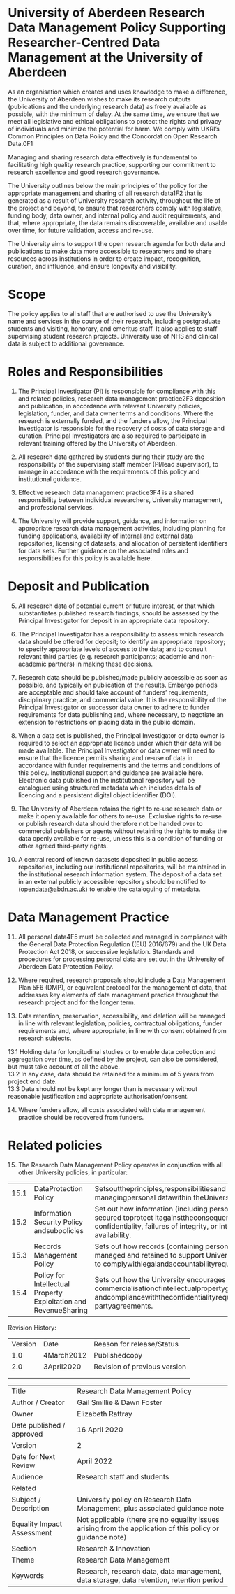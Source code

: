 # University of Aberdeen Research Data Management Policy Supporting Researcher-Centred Data Management at the University of Aberdeen  

As an organisation which creates and uses knowledge to make a difference, the University of Aberdeen wishes to make its research outputs (publications and the underlying research data) as freely available as possible, with the minimum of delay.  At the same time, we ensure that we meet all legislative and ethical obligations to protect the rights and privacy of individuals and minimize the potential for harm. We comply with UKRI’s Common Principles on Data Policy and the Concordat on Open Research Data.0F1  

Managing and sharing research data effectively is fundamental to facilitating high quality research practice, supporting our commitment to research excellence and good research governance.  

The University outlines below the main principles of the policy for the appropriate management and sharing of all research data1F2 that is generated as a result of University research activity, throughout the life of the project and beyond, to ensure that researchers comply with legislative, funding body, data owner, and internal policy and audit requirements, and that, where appropriate, the data remains discoverable, available and usable over time, for future validation, access and re-use.  

The University aims to support the open research agenda for both data and publications to make data more accessible to researchers and to share resources across institutions in order to create impact, recognition, curation, and influence, and ensure longevity and visibility.  

# Scope  

The policy applies to all staff that are authorised to use the University’s name and services in the course of their research, including postgraduate students and visiting, honorary, and emeritus staff.  It also applies to staff supervising student research projects. University use of NHS and clinical data is subject to additional governance.  

# Roles and Responsibilities  

1. The Principal Investigator (PI) is responsible for compliance with this and related policies, research data management practice2F3 deposition and publication, in accordance with relevant University policies, legislation, funder, and data owner terms and conditions.  Where the research is externally funded, and the funders allow, the Principal Investigator is responsible for the recovery of costs of data storage and curation.  Principal Investigators are also required to participate in relevant training offered by the University of Aberdeen.  

2. All research data gathered by students during their study are the responsibility of the supervising staff member (PI/lead supervisor), to manage in accordance with the requirements of this policy and institutional guidance.  

3. Effective research data management practice3F4 is a shared responsibility between individual researchers, University management, and professional services.  

4. The University will provide support, guidance, and information on appropriate research data management activities, including planning for funding applications, availability of internal and external data repositories, licensing of datasets, and allocation of persistent identifiers for data sets.  Further guidance on the associated roles and responsibilities for this policy is available here.  

# Deposit and Publication  

5. All research data of potential current or future interest, or that which substantiates published research findings, should be assessed by the Principal Investigator for deposit in an appropriate data repository.  

6. The Principal Investigator has a responsibility to assess which research data should be offered for deposit; to identify an appropriate repository; to specify appropriate levels of access to the data; and to consult relevant third parties (e.g. research participants; academic and non-academic partners) in making these decisions.  

7. Research data should be published/made publicly accessible as soon as possible, and typically on publication of the results.  Embargo periods are acceptable and should take account of funders’ requirements, disciplinary practice, and commercial value.  It is the responsibility of the Principal Investigator or successor data owner to adhere to funder requirements for data publishing and, where necessary, to negotiate an extension to restrictions on placing data in the public domain.  

8. When a data set is published, the Principal Investigator or data owner is required to select an appropriate licence under which their data will be made available.  The Principal Investigator or data owner will need to ensure that the licence permits sharing and re-use of data in accordance with funder requirements and the terms and conditions of this policy.  Institutional support and guidance are available here.  Electronic data published in the institutional repository will be catalogued using structured metadata which includes details of licencing and a persistent digital object identifier (DOI).  

9. The University of Aberdeen retains the right to re-use research data or make it openly available for others to re-use.  Exclusive rights to re-use or publish research data should therefore not be handed over to commercial publishers or agents without retaining the rights to make the data openly available for re-use, unless this is a condition of funding or other agreed third-party rights.  

10. A central record of known datasets deposited in public access repositories, including our institutional repositories, will be maintained in the institutional research information system.  The deposit of a data set in an external publicly accessible repository should be notified to (opendata@abdn.ac.uk)  to enable the cataloguing of metadata.  

# Data Management Practice  

11. All personal data4F5 must be collected and managed in compliance with the General Data Protection Regulation ((EU) 2016/679) and the UK Data Protection Act 2018, or successive legislation. Standards and procedures for processing personal data are set out in the University of Aberdeen Data Protection Policy.  

12. Where required, research proposals should include a Data Management Plan 5F6 (DMP), or equivalent protocol for the management of data, that addresses key elements of data management practice throughout the research project and for the longer term.  

13. Data retention, preservation, accessibility, and deletion will be managed in line with relevant legislation, policies, contractual obligations, funder requirements and, where appropriate, in line with consent obtained from research subjects.  

13.1 Holding data for longitudinal studies or to enable data collection and aggregation over time, as defined by the project, can also be considered, but must take account of all the above.   
13.2 In any case, data should be retained for a minimum of 5 years from project end date.   
13.3 Data should not be kept any longer than is necessary without reasonable justification and appropriate authorisation/consent.  

14. Where funders allow, all costs associated with data management practice should be recovered from funders.  

# Related policies  

15. The Research Data Management Policy operates in conjunction with all other University policies, in particular:  

<html><body><table><tr><td>15.1</td><td>DataProtection Policy</td><td>Setsouttheprinciples,responsibilitiesand obligationsfor managingpersonal datawithin theUniversity.</td></tr><tr><td>15.2</td><td>Information Security Policy andsubpolicies</td><td>Set out how information (including personal data) shall be secured toprotect itagainsttheconsequencesofbreachesof confidentiality, failures of integrity, or interruptions to its availability.</td></tr><tr><td>15.3</td><td>Records Management Policy</td><td>Sets out how records (containing personal data) shall be managed and retained to support University functions and to complywithlegalandaccountabilityrequirements.</td></tr><tr><td>15.4</td><td>Policy for Intellectual Property Exploitation and RevenueSharing</td><td>Sets out how the University encourages and rewards commercialisationofintellectualpropertygeneratedbyitsstaff, andcompliancewiththeconfidentialityrequirementsofthird- partyagreements.</td></tr></table></body></html>  

Revision History:   


<html><body><table><tr><td>Version</td><td>Date</td><td>Reason for release/Status</td></tr><tr><td>1.0</td><td>4March2012</td><td>Publishedcopy</td></tr><tr><td>2.0</td><td>3April2020</td><td>Revision of previous version</td></tr><tr><td></td><td></td><td></td></tr><tr><td></td><td></td><td></td></tr></table></body></html>  

<html><body><table><tr><td>Title</td><td>Research Data Management Policy</td></tr><tr><td>Author / Creator</td><td>Gail Smillie & Dawn Foster</td></tr><tr><td>Owner</td><td>Elizabeth Rattray</td></tr><tr><td>Date published / approved</td><td>16 April 2020</td></tr><tr><td>Version</td><td>2</td></tr><tr><td>Date for Next Review</td><td>April 2022</td></tr><tr><td>Audience</td><td>Research staff and students</td></tr><tr><td>Related</td><td></td></tr><tr><td>Subject / Description</td><td>University policy on Research Data Management, plus associated guidance note</td></tr><tr><td>Equality Impact Assessment</td><td>Not applicable (there are no equality issues arising from the application of this policy or guidance note)</td></tr><tr><td>Section</td><td>Research & Innovation</td></tr><tr><td>Theme</td><td>Research Data Management</td></tr><tr><td>Keywords</td><td>Research, research data, data management, data storage, data retention, retention period</td></tr></table></body></html>  